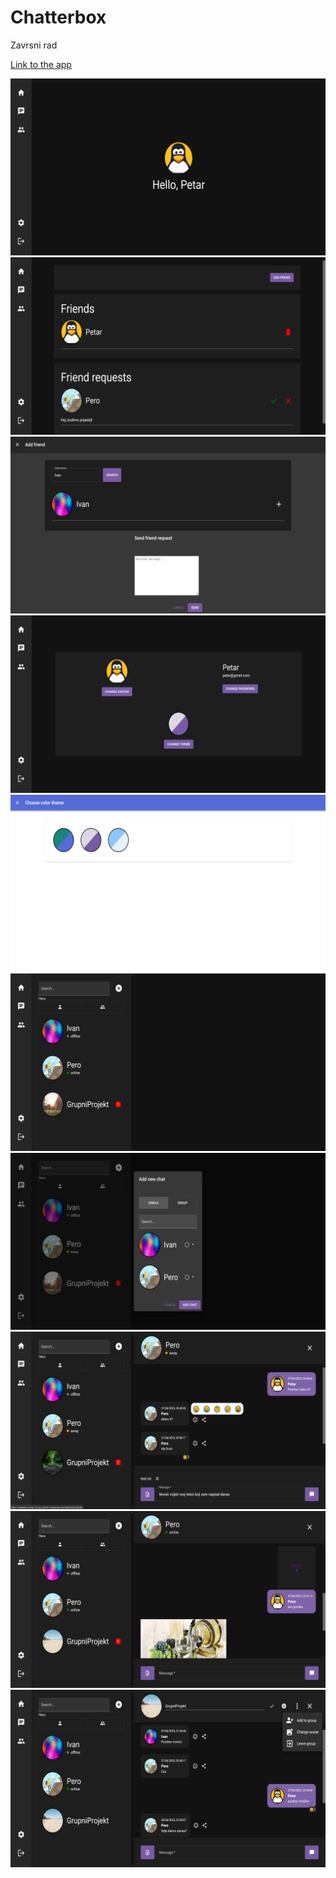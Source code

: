 # Chatterbox
Zavrsni rad

[Link to the app](https://chatterbox-miha53cevic.koyeb.app/)

![](./screenshots/1.png)
![](./screenshots/2.png)
![](./screenshots/3.png)
![](./screenshots/4.png)
![](./screenshots/5.png)
![](./screenshots/6.png)
![](./screenshots/7.png)
![](./screenshots/8.png)
![](./screenshots/9.png)
![](./screenshots/10.png)